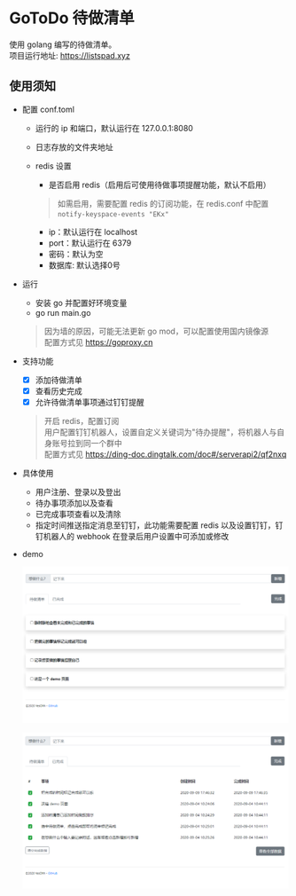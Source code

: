 GoToDo 待做清单
=
使用 golang 编写的待做清单。  
项目运行地址: https://listspad.xyz

## 使用须知
* 配置 conf.toml

    * 运行的 ip 和端口，默认运行在 127.0.0.1:8080
    * 日志存放的文件夹地址
    * redis 设置

        * 是否启用 redis（启用后可使用待做事项提醒功能，默认不启用）  
        > 如需启用，需要配置 redis 的订阅功能，在 redis.conf 中配置 ```notify-keyspace-events "EKx"```  
        
        * ip：默认运行在 localhost
        * port：默认运行在 6379
        * 密码：默认为空
        * 数据库: 默认选择0号

* 运行

    * 安装 go 并配置好环境变量
    * go run main.go
    > 因为墙的原因，可能无法更新 go mod，可以配置使用国内镜像源  
    > 配置方式见 https://goproxy.cn  

* 支持功能

    * [x] 添加待做清单
    * [x] 查看历史完成
    * [x] 允许待做清单事项通过钉钉提醒

    > 开启 redis，配置订阅  
    > 用户配置钉钉机器人，设置自定义关键词为"待办提醒"，将机器人与自身账号拉到同一个群中  
    > 配置方式见 https://ding-doc.dingtalk.com/doc#/serverapi2/qf2nxq
    
* 具体使用

    * 用户注册、登录以及登出
    * 待办事项添加以及查看
    * 已完成事项查看以及清除
    * 指定时间推送指定消息至钉钉，此功能需要配置 redis 以及设置钉钉，钉钉机器人的 webhook 在登录后用户设置中可添加或修改

* demo

    ![demo demo](static/images/add.png)
    
    ![demo demo](static/images/finished.png)
